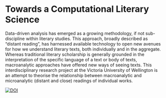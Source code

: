 # Towards a Computational Literary Science

Data-driven analysis has emerged as a growing methodology, if not sub-discipline within literary studies. This approach, broadly described as “distant reading”, has harnessed available technology to open new avenues for how we understand literary texts, both individually and in the aggregate. Whereas traditional literary scholarship is generally grounded in the interpretation of the specific language of a text or body of texts, macroanalytic approaches have offered new ways of seeing texts. This interdisciplinary research project at the Victoria University of Wellington is an attempt to theorise the relationship between macroanalytic and microanalytic (distant and close) readings of individual works.

[![DOI](https://zenodo.org/badge/76857324.svg)](https://zenodo.org/badge/latestdoi/76857324)
